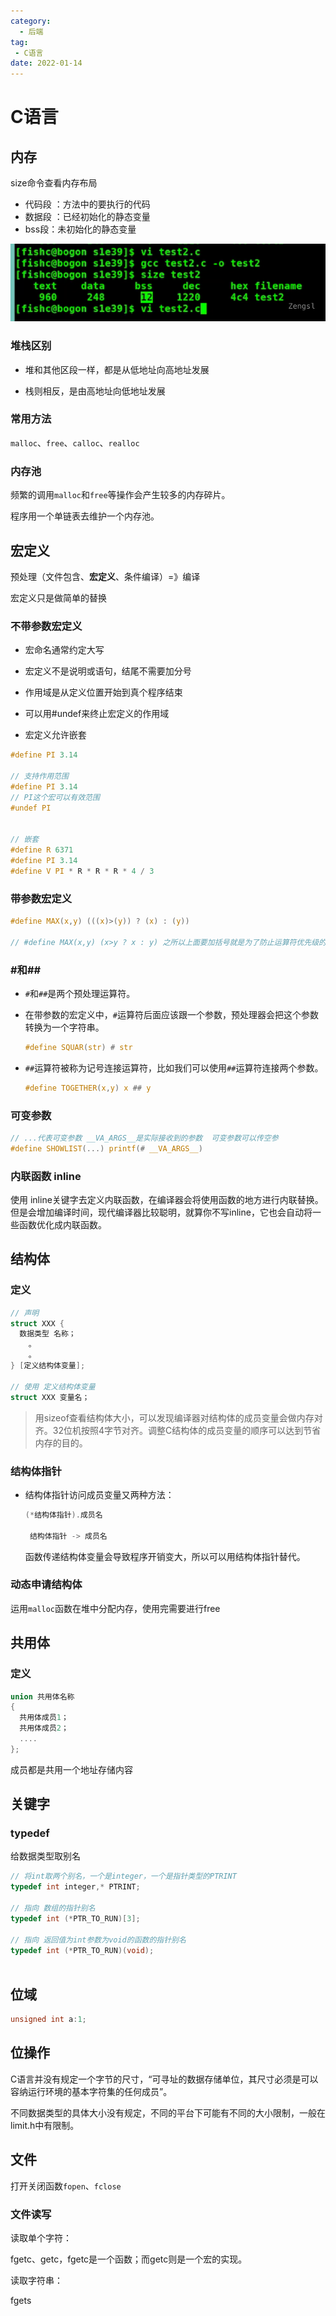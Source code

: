 ```yaml
---
category: 
  - 后端
tag:
 - C语言
date: 2022-01-14
---
```

# C语言



## 内存

size命令查看内存布局

- 代码段 ：方法中的要执行的代码
- 数据段 ：已经初始化的静态变量
- bss段：未初始化的静态变量

![image-20220108153610135](images/img.png)



### 堆栈区别

- 堆和其他区段一样，都是从低地址向高地址发展

- 栈则相反，是由高地址向低地址发展

### 常用方法

`malloc`、`free`、`calloc`、`realloc`

### 内存池

频繁的调用`malloc`和`free`等操作会产生较多的内存碎片。

程序用一个单链表去维护一个内存池。



## 宏定义

预处理（文件包含、**宏定义**、条件编译）=》编译

宏定义只是做简单的替换

### 不带参数宏定义

- 宏命名通常约定大写

- 宏定义不是说明或语句，结尾不需要加分号
- 作用域是从定义位置开始到真个程序结束
- 可以用#undef来终止宏定义的作用域
- 宏定义允许嵌套

```c
#define PI 3.14

// 支持作用范围
#define PI 3.14
// PI这个宏可以有效范围
#undef PI


// 嵌套
#define R 6371
#define PI 3.14
#define V PI * R * R * R * 4 / 3
```

### 带参数宏定义

```c
#define MAX(x,y) (((x)>(y)) ? (x) : (y))

// #define MAX(x,y) (x>y ? x : y) 之所以上面要加括号就是为了防止运算符优先级的问题导致的问题
```

### #和##

- `#`和`##`是两个预处理运算符。

- 在带参数的宏定义中，`#`运算符后面应该跟一个参数，预处理器会把这个参数转换为一个字符串。

  ```c
  #define SQUAR(str) # str
  ```

- `##`运算符被称为记号连接运算符，比如我们可以使用`##`运算符连接两个参数。

  ```c
  #define TOGETHER(x,y) x ## y
  ```

### 可变参数

 ```c
 // ...代表可变参数 __VA_ARGS__是实际接收到的参数  可变参数可以传空参
 #define SHOWLIST(...) printf(# __VA_ARGS__)
 ```



### 内联函数 inline 

使用 inline关键字去定义内联函数，在编译器会将使用函数的地方进行内联替换。但是会增加编译时间，现代编译器比较聪明，就算你不写inline，它也会自动将一些函数优化成内联函数。

## 结构体

### 定义

```c
// 声明
struct XXX {
  数据类型 名称；
    。
    。
} [定义结构体变量];

// 使用 定义结构体变量
struct XXX 变量名；
```



> 用sizeof查看结构体大小，可以发现编译器对结构体的成员变量会做内存对齐。32位机按照4字节对齐。调整C结构体的成员变量的顺序可以达到节省内存的目的。

### 结构体指针

- 结构体指针访问成员变量又两种方法：

  ```c
  (*结构体指针).成员名
  
   结构体指针 -> 成员名
  ```
  
  函数传递结构体变量会导致程序开销变大，所以可以用结构体指针替代。

### 动态申请结构体

运用`malloc`函数在堆中分配内存，使用完需要进行free

## 共用体

### 定义

```c
union 共用体名称
{
  共用体成员1；
  共用体成员2；
  ....
};
```

成员都是共用一个地址存储内容



## 关键字

### typedef

给数据类型取别名 

```c
// 将int取两个别名，一个是integer，一个是指针类型的PTRINT
typedef int integer,* PTRINT;

// 指向 数组的指针别名
typedef int (*PTR_TO_RUN)[3];

// 指向 返回值为int参数为void的函数的指针别名
typedef int (*PTR_TO_RUN)(void);
  
```

## 位域

```c
unsigned int a:1;
```



## 位操作

C语言并没有规定一个字节的尺寸，“可寻址的数据存储单位，其尺寸必须是可以容纳运行环境的基本字符集的任何成员”。

不同数据类型的具体大小没有规定，不同的平台下可能有不同的大小限制，一般在limit.h中有限制。

## 文件

打开关闭函数`fopen`、`fclose`

### 文件读写

读取单个字符：

fgetc、getc，fgetc是一个函数；而getc则是一个宏的实现。



读取字符串：

fgets

